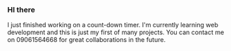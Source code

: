 ### HI there
I just finished working on a count-down timer.
I'm currently learning web development and this is just my first of many projects.
You can contact me on 09061564668 for great collaborations in the future.
